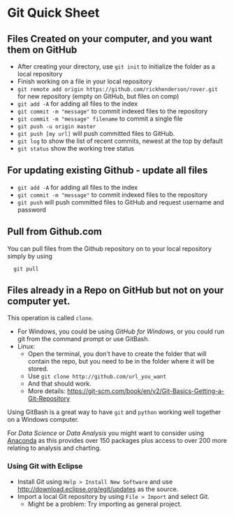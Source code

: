 # Git Quick Sheet

## Files Created on your computer, and you want them on GitHub
- After creating your directory, use `git init` to initialize the folder as a local repository
- Finish working on a file in your local repository
- `git remote add origin https://github.com/rickhenderson/rover.git` for new repository (empty on GitHub, but files on comp)
- `git add -A` for adding all files to the index
- `git commit -m "message"` to commit indexed files to the repository
- `git commit -m "message" filename` to commit a single file
- `git push -u origin master`
- `git push [my url]` will push committed files to GitHub.
- `git log` to show the list of recent commits, newest at the top by default
- `git status` show the working tree status

## For updating existing Github - update all files
- `git add -A` for adding all files to the index
- `git commit -m "message"` to commit indexed files to the repository
- `git push` will push committed files to GitHub and request username and password

## Pull from Github.com
You can pull files from the Github repository on to your local repository simply by using
```
  git pull
```

## Files already in a Repo on GitHub but not on your computer yet.
This operation is called `clone`.

* For Windows, you could be using *GitHub for Windows*, or you could run git from the command prompt or use GitBash.
* Linux:
  * Open the terminal, you don't have to create the folder that will contain the repo, but you need to be in the folder where it will be stored.
  * Use `git clone http://github.com/url_you_want`
  * And that should work.
  * More details: https://git-scm.com/book/en/v2/Git-Basics-Getting-a-Git-Repository

Using GitBash is a great way to have `git` and `python` working well together on a Windows computer.

For *Data Science* or *Data Analysis* you might want to consider using [Anaconda](https://www.continuum.io/downloads) as this provides over 150 packages plus access to over 200 more relating to analysis and charting.

### Using Git with Eclipse
* Install Git using `Help > Install New Software` and use http://download.eclipse.org/egit/updates as the source.
* Import a local Git repository by using `File > Import` and select Git.
  * Might be a problem: Try importing as general project.
